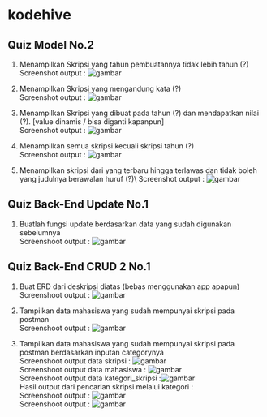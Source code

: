 # kodehive
## Quiz Model No.2

1. Menampilkan Skripsi yang tahun pembuatannya tidak lebih tahun (?)\
Screenshot output : ![gambar](https://user-images.githubusercontent.com/17564153/179147221-97db6f2b-b22b-4679-9d55-07f686058808.png)

2. Menampilkan Skripsi yang mengandung kata (?)\
Screenshot output : ![gambar](https://user-images.githubusercontent.com/17564153/179147143-737386f8-c686-45a2-9455-dc4733accb8c.png)

3. Menampilkan Skripsi yang dibuat pada tahun (?) dan mendapatkan nilai (?). [value dinamis / bisa diganti kapanpun]\
Screenshot output : ![gambar](https://user-images.githubusercontent.com/17564153/179147076-d0fcd6e6-2ceb-45ec-9b58-06b9524be916.png)

4. Menampilkan semua skripsi kecuali skripsi tahun (?)\
Screenshot output : ![gambar](https://user-images.githubusercontent.com/17564153/179147025-4db2a91f-e7d2-4ec4-9c27-eb138966ef5c.png)

5. Menampilkan skripsi dari yang terbaru hingga terlawas dan tidak boleh yang judulnya berawalan huruf (?)\ 
Screenshot output : ![gambar](https://user-images.githubusercontent.com/17564153/179146979-717db2ad-d91d-46ea-beeb-cd52b51aa18c.png)

## Quiz Back-End Update No.1

1. Buatlah fungsi update berdasarkan data yang sudah digunakan sebelumnya\
Screenshoot output : ![gambar](https://user-images.githubusercontent.com/17564153/179194042-3e60ea69-01ae-4959-93f4-706940611bd9.png)

## Quiz Back-End CRUD 2 No.1

1. Buat ERD dari deskripsi diatas (bebas menggunakan app apapun)\
Screenshoot output : ![gambar](https://user-images.githubusercontent.com/17564153/179650477-e47c1253-f804-4fbb-9175-8df3dbf51d45.png)

2. Tampilkan data mahasiswa yang sudah mempunyai skripsi pada postman\
Screenshoot output : ![gambar](https://user-images.githubusercontent.com/17564153/179650674-f6ac7599-a2f4-4510-a808-34cc930c5a6b.png)

3. Tampilkan data mahasiswa yang sudah mempunyai skripsi pada postman berdasarkan inputan categorynya\
Screenshoot output data skripsi : ![gambar](https://user-images.githubusercontent.com/17564153/179702465-1d2d3d62-cb23-4fd2-854a-a92e4245dab8.png)\
Screenshoot output data mahasiswa : ![gambar](https://user-images.githubusercontent.com/17564153/179702043-d6ef8bad-6351-45e5-b538-4073234ad073.png)\
Screenshoot output data kategori_skripsi :![gambar](https://user-images.githubusercontent.com/17564153/179702238-33e2e436-6cbb-472b-979d-206c838fabd3.png)\
Hasil output dari pencarian skripsi melalui kategori :\
Screenshoot output : ![gambar](https://user-images.githubusercontent.com/17564153/179698112-cb798e22-c8ee-432b-8cd8-747305ad531a.png)\
Screenshoot output : ![gambar](https://user-images.githubusercontent.com/17564153/179701699-94efa129-3c0a-4776-abc3-ea07a75e3544.png)



